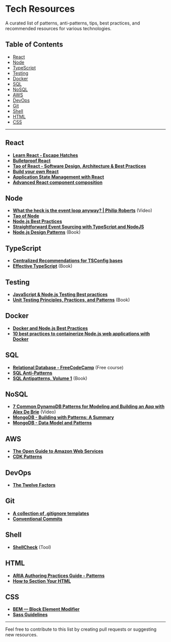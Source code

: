 # Tech Resources

A curated list of patterns, anti-patterns, tips, best practices, and recommended resources for various technologies.

## Table of Contents

- [React](#react)
- [Node](#node)
- [TypeScript](#typescript)
- [Testing](#testing)
- [Docker](#docker)
- [SQL](#sql)
- [NoSQL](#nosql)
- [AWS](#aws)
- [DevOps](#devops)
- [Git](#git)
- [Shell](#shell)
- [HTML](#html)
- [CSS](#css)

---

## React

- **[Learn React - Escape Hatches](https://react.dev/learn/escape-hatches)**
- **[Bulletproof React](https://github.com/alan2207/bulletproof-react)**
- **[Tao of React - Software Design, Architecture & Best Practices](https://alexkondov.com/tao-of-react)**
- **[Build your own React](https://pomb.us/build-your-own-react)**
- **[Application State Management with React](https://kentcdodds.com/blog/application-state-management-with-react)**
- **[Advanced React component composition](https://frontendmastery.com/posts/advanced-react-component-composition-guide)**

## Node

- **[What the heck is the event loop anyway? | Philip Roberts](https://www.youtube.com/watch?v=8aGhZQkoFbQ)** (Video)
- **[Tao of Node](https://alexkondov.com/tao-of-node)**
- **[Node.js Best Practices](https://github.com/goldbergyoni/nodebestpractices)**
- **[Straightforward Event Sourcing with TypeScript and NodeJS](https://event-driven.io/en/type_script_node_Js_event_sourcing)**
- **[Node.js Design Patterns](https://www.nodejsdesignpatterns.com)** (Book)

## TypeScript

- **[Centralized Recommendations for TSConfig bases](https://github.com/tsconfig/bases)**
- **[Effective TypeScript](https://effectivetypescript.com)** (Book)

## Testing

- **[JavaScript & Node.js Testing Best practices](https://github.com/goldbergyoni/javascript-testing-best-practices)**
- **[Unit Testing Principles, Practices, and Patterns](https://www.manning.com/books/unit-testing)** (Book)

## Docker

- **[Docker and Node.js Best Practices](https://github.com/nodejs/docker-node/blob/main/docs/BestPractices.md)**
- **[10 best practices to containerize Node.js web applications with Docker](https://snyk.io/blog/10-best-practices-to-containerize-nodejs-web-applications-with-docker)**

## SQL

- **[Relational Database - FreeCodeCamp](https://www.freecodecamp.org/learn/relational-database)** (Free course)
- **[SQL Anti-Patterns](https://github.com/boralp/sql-anti-patterns)**
- **[SQL Antipatterns, Volume 1](https://pragprog.com/titles/bksap1/sql-antipatterns-volume-1)** (Book)

## NoSQL

- **[7 Common DynamoDB Patterns for Modeling and Building an App with Alex De Brie](https://www.youtube.com/watch?v=Q6-qWdsa8a4)** (Video)
- **[MongoDB - Building with Patterns: A Summary](https://www.mongodb.com/blog/post/building-with-patterns-a-summary)**
- **[MongoDB - Data Model and Patterns](https://www.mongodb.com/docs/manual/core/data-modeling-introduction)**

## AWS

- **[The Open Guide to Amazon Web Services](https://github.com/open-guides/og-aws)**
- **[CDK Patterns](https://cdkpatterns.com)**

## DevOps

- **[The Twelve Factors](https://12factor.net)**

## Git

- **[A collection of .gitignore templates](https://github.com/github/gitignore)**
- **[Conventional Commits](https://www.conventionalcommits.org)**

## Shell

- **[ShellCheck](https://github.com/koalaman/shellcheck)** (Tool)

## HTML

- **[ARIA Authoring Practices Guide - Patterns](https://www.w3.org/WAI/ARIA/apg/patterns)**
- **[How to Section Your HTML](https://css-tricks.com/how-to-section-your-html)**

## CSS

- **[BEM — Block Element Modifier](https://getbem.com)**
- **[Sass Guidelines](https://sass-guidelin.es)**

---

Feel free to contribute to this list by creating pull requests or suggesting new resources.
